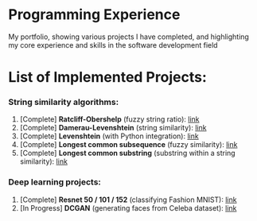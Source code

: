 # Programming Experience
My portfolio, showing various projects I have completed, and highlighting my core experience and skills in the software development field

# List of Implemented Projects:

### String similarity algorithms:

1. [Complete] **Ratcliff-Obershelp** (fuzzy string ratio): [link](https://github.com/ysimonov/programming_experience/tree/main/algorithms/ratcliff_obershelp)
2. [Complete] **Damerau-Levenshtein** (string similarity): [link](https://github.com/ysimonov/programming_experience/tree/main/algorithms/damerau_levenshtein)
3. [Complete] **Levenshtein** (with Python integration): [link](https://github.com/ysimonov/programming_experience/tree/main/algorithms/levenshtein)
4. [Complete] **Longest common subsequence** (fuzzy similarity): [link](https://github.com/ysimonov/programming_experience/tree/main/algorithms/longest_common_subsequence)
5. [Complete] **Longest common substring** (substring within a string similarity): [link](https://github.com/ysimonov/programming_experience/tree/main/algorithms/longest_common_substring)

### Deep learning projects:
1. [Complete] **Resnet 50 / 101 / 152** (classifying Fashion MNIST): [link](https://github.com/ysimonov/programming_experience/tree/main/neural_networks/resnet)
2. [In Progress] **DCGAN** (generating faces from Celeba dataset): [link](https://github.com/ysimonov/programming_experience/tree/main/neural_networks/DCGAN)